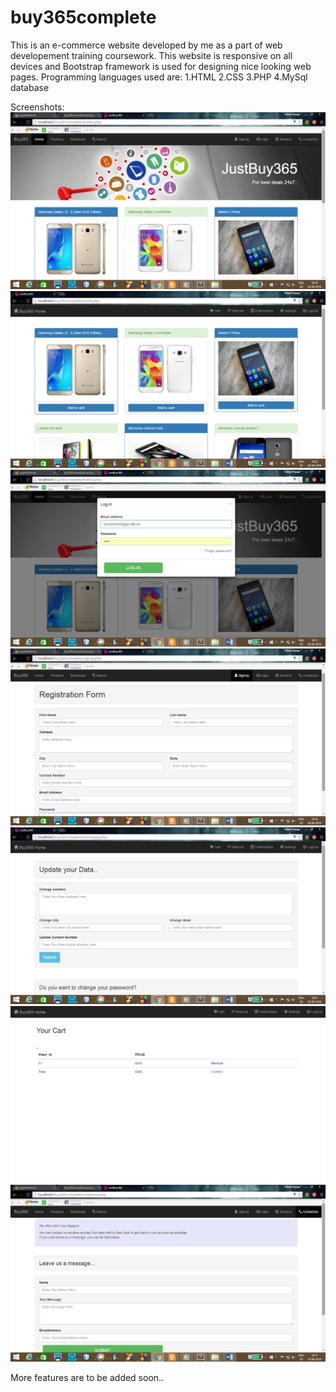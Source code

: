 # buy365complete

This is an e-commerce website developed by me as a part of web developement training coursework.
This website is responsive on all devices and Bootstrap framework is used for designing nice looking web pages. 
Programming languages used are:
  1.HTML
  2.CSS
  3.PHP
  4.MySql database
  
  Screenshots:
  ![alt text](screenshots/buy365/index.png "Index page ")
  ![alt text](screenshots/buy365/home.jpg "Home page for logged in users")
  ![alt text](screenshots/buy365/loginmodal.jpg "Log-in modal ")
  ![alt text](screenshots/buy365/signup.jpg "Signup page ")
  ![alt text](screenshots/buy365/settings.jpg "Settings page ")
  ![alt text](screenshots/buy365/cart.jpg "Cart page ")
  ![alt text](screenshots/buy365/contactus.jpg "ContactUs page ")
  
  More features are to be added soon..
